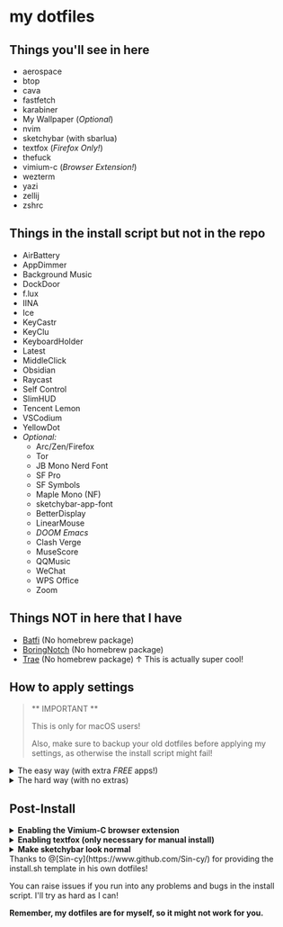 # my dotfiles

## Things you'll see in here

- aerospace
- btop
- cava
- fastfetch
- karabiner
- My Wallpaper (_Optional_)
- nvim
- sketchybar (with sbarlua)
- textfox (_Firefox Only!_)
- thefuck
- vimium-c (_Browser Extension!_)
- wezterm
- yazi
- zellij
- zshrc

## Things in the install script but not in the repo

- AirBattery
- AppDimmer
- Background Music
- DockDoor
- f.lux
- IINA
- Ice
- KeyCastr
- KeyClu
- KeyboardHolder
- Latest
- MiddleClick
- Obsidian
- Raycast
- Self Control
- SlimHUD
- Tencent Lemon
- VSCodium
- YellowDot
- _Optional:_
  - Arc/Zen/Firefox
  - Tor
  - JB Mono Nerd Font
  - SF Pro
  - SF Symbols
  - Maple Mono (NF)
  - sketchybar-app-font
  - BetterDisplay
  - LinearMouse
  - _DOOM Emacs_
  - Clash Verge
  - MuseScore
  - QQMusic
  - WeChat
  - WPS Office
  - Zoom

## Things NOT in here that I have

- [Batfi](https://github.com/rurza/BatFi) (No homebrew package)
- [BoringNotch](https://github.com/TheBoredTeam/boring.notch) (No homebrew package)
- [Trae](https://trae.ai/home) (No homebrew package)
↑ This is actually super cool!

## How to apply settings

> ** IMPORTANT **
>
> This is only for macOS users!
>
> Also, make sure to backup your old dotfiles before applying my settings, as otherwise the install script might fail!

<details><summary>The easy way (with extra <i>FREE</i> apps!)</summary>

Run:

```sh
cd
curl -fsSL https://raw.githubusercontent.com/matt-dong-123/dotfiles/refs/heads/main/install.sh
chmod +x ~/install.sh
/bin/bash ~/dotfiles/install.sh
```

</details>

<details><summary>The hard way (with no extras)</summary>

1. Install [brew](https://brew.sh)
2. Install gnu stow (`brew install stow`)
3. Install git (`brew install git`)
4. Clone this repo (`git clone https://github.com/matt-dong-123/dotfiles.git`)
5. Run `stow .` in the dotfiles directory

</details>

## Post-Install

<details><summary><b>Enabling the Vimium-C browser extension</b></summary>

1. Install the vimium-c browser extension
   - For Chromium-based browsers, go [here](https://chromewebstore.google.com/detail/vimium-c-%E5%85%A8%E9%94%AE%E7%9B%98%E6%93%8D%E4%BD%9C%E6%B5%8F%E8%A7%88%E5%99%A8/hfjbmagddngcpeloejdejnfgbamkjaeg)
   - For Firefox-based browsers, go [here](https://addons.mozilla.org/en-US/firefox/addon/vimium-c/)
2. In the preferences for the extension, click "Import Settings"
3. Choose the file "vimium_c.json" you just installed.
4. That's it!

</details>

<details><summary><b>Enabling textfox (only necessary for manual install)</b></summary>

> **Important**
> This is only for Firefox users!

1. Go to about:profiles in firefox, and copy the "Root Directory" path of the profile you want to use
2. Run `install.sh` in the ~/dotfiles/firefox_config
3. Paste the path you copied in step 1 into the script
4. You should be good to go!

> **Note**
> Installing the sidebery extension is recommended, but not required.
> There is also a default config that goes along textfox nicely.

</details>

<details><summary><b>Make sketchybar look normal</b></summary>

> **Why?**
> The variable version of Maple Mono is only available in the github repo, and not in brew.
> This is because the variable version is still in beta.
> Therefore, to make sketchybar look normal, you need to install the variable version of Maple Mono from the github repo.
> Alternatively, use the default setup, which uses SF Pro and SF Mono.

</details>
Thanks to @[Sin-cy](https://www.github.com/Sin-cy/) for providing the install.sh template in his own dotfiles!

You can raise issues if you run into any problems and bugs in the install script. I'll try as hard as I can!

**Remember, my dotfiles are for myself, so it might not work for you.**
